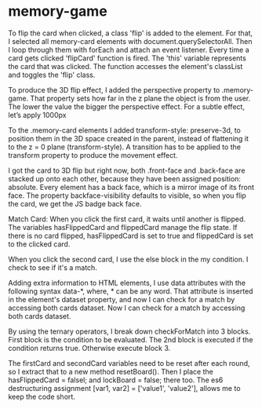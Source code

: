 # memory-game

To flip the card when clicked, a class 'flip' is added to the element. For that, I selected all memory-card elements with document.querySelectorAll. Then I loop through them with forEach and attach an event listener. Every time a card gets clicked 'flipCard' function is fired. The 'this' variable represents the card that was clicked. The function accesses the element's classList and toggles the 'flip' class. 

To produce the 3D flip effect, I added the perspective property to .memory-game. That property sets how far in the z plane the object is from the user. The lower the value the bigger the perspective effect. For a subtle effect, let’s apply 1000px

To the .memory-card elements I added transform-style: preserve-3d, to position them in the 3D space created in the parent, instead of flattening it to the z = 0 plane (transform-style). A transition has to be applied to the transform property to produce the movement effect.

I got the card to 3D flip but right now, both .front-face and .back-face are stacked up onto each other, because they have been assigned position: absolute. Every element has a back face, which is a mirror image of its front face. The property backface-visibility defaults to visible, so when you flip the card, we get the JS badge back face.

Match Card: When you click the first card, it waits until another is flipped. The variables hasFlippedCard and flippedCard manage the flip state. If there is no card flipped, hasFlippedCard is set to true and flippedCard is set to the clicked card. 

When you click the second card, I use the else block in the my condition. I check to see if it's a match. 

Adding extra information to HTML elements, I use data attributes with the following syntax data-*, where, * can be any word. That attribute is inserted in the element's dataset property, and now I can check for a match by accessing both cards dataset. Now I can check for a match by accessing both cards dataset. 

By using the ternary operators, I break down checkForMatch into 3 blocks. First block is the condition to be evaluated. The 2nd block is executed if the condition returns true. Otherwise execute block 3.

The firstCard and secondCard variables need to be reset after each round, so I extract that to a new method resetBoard(). Then I place the hasFlippedCard = falsel; and lockBoard = false; there too. The es6 destructuring assignment [var1, var2] = ['value1', 'value2'], allows me to keep the code short.